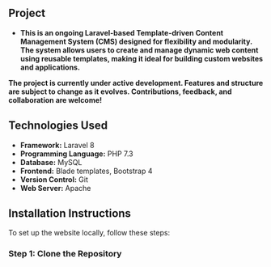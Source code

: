 ## Project

- **This is an ongoing Laravel-based Template-driven Content Management System (CMS) designed for flexibility and modularity. The system allows users to create and manage dynamic web content using reusable templates, making it ideal for building custom websites and applications.**

**The project is currently under active development. Features and structure are subject to change as it evolves. Contributions, feedback, and collaboration are welcome!**

## Technologies Used

- **Framework:** Laravel 8
- **Programming Language:** PHP 7.3
- **Database:** MySQL
- **Frontend:** Blade templates, Bootstrap 4
- **Version Control:** Git
- **Web Server:** Apache

## Installation Instructions

To set up the website locally, follow these steps:

### Step 1: Clone the Repository
